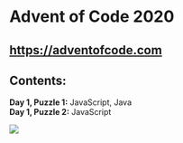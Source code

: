 # Advent of Code 2020

## https://adventofcode.com

## Contents:

**Day 1, Puzzle 1:** JavaScript, Java\
**Day 1, Puzzle 2:** JavaScript

![](https://media.giphy.com/media/F6OGeOgxHzgZO31NnM/giphy.gif)
